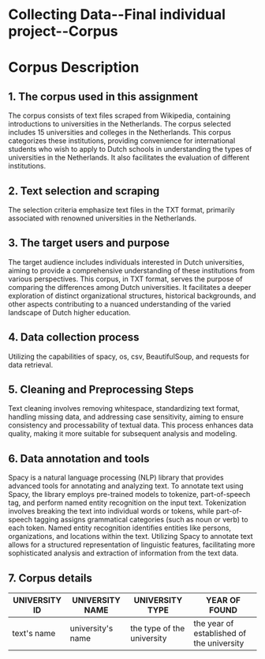# Collecting Data--Final individual project--Corpus 

# Corpus Description 

## 1. The corpus used in this assignment

The corpus consists of text files scraped from Wikipedia, containing introductions to universities in the Netherlands. The corpus selected includes 15 universities and colleges in the Netherlands. This corpus categorizes these institutions, providing convenience for international students who wish to apply to Dutch schools in understanding the types of universities in the Netherlands. It also facilitates the evaluation of different institutions.

## 2. Text selection and scraping

The selection criteria emphasize text files in the TXT format, primarily associated with renowned universities in the Netherlands.

## 3. The target users and purpose

The target audience includes individuals interested in Dutch universities, aiming to provide a comprehensive understanding of these institutions from various perspectives. This corpus, in TXT format, serves the purpose of comparing the differences among Dutch universities. It facilitates a deeper exploration of distinct organizational structures, historical backgrounds, and other aspects contributing to a nuanced understanding of the varied landscape of Dutch higher education.

## 4. Data collection process

Utilizing the capabilities of spacy, os, csv, BeautifulSoup, and requests for data retrieval.

## 5. Cleaning and Preprocessing Steps

Text cleaning involves removing whitespace, standardizing text format, handling missing data, and addressing case sensitivity, aiming to ensure consistency and processability of textual data. This process enhances data quality, making it more suitable for subsequent analysis and modeling.

## 6. Data annotation and tools

Spacy is a natural language processing (NLP) library that provides advanced tools for annotating and analyzing text. To annotate text using Spacy, the library employs pre-trained models to tokenize, part-of-speech tag, and perform named entity recognition on the input text. Tokenization involves breaking the text into individual words or tokens, while part-of-speech tagging assigns grammatical categories (such as noun or verb) to each token. Named entity recognition identifies entities like persons, organizations, and locations within the text. Utilizing Spacy to annotate text allows for a structured representation of linguistic features, facilitating more sophisticated analysis and extraction of information from the text data.

## 7. Corpus details 

| UNIVERSITY ID | UNIVERSITY NAME | UNIVERSITY TYPE | YEAR OF FOUND |
|-------------|--------|-----|-----|
| text's name  | university's name | the type of the university | the year of established of the university | 

